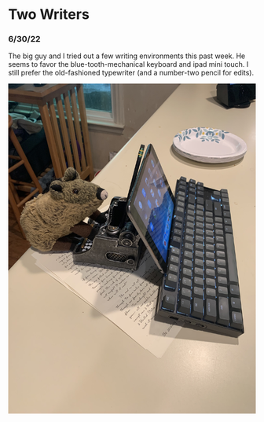# Two Writers
### 6/30/22

The big guy and I tried out a few writing environments this past week. He seems to favor the blue-tooth-mechanical 
keyboard and ipad mini touch. I still prefer the old-fashioned typewriter (and a number-two pencil for edits).

![](pics/05-writers.jpg)
